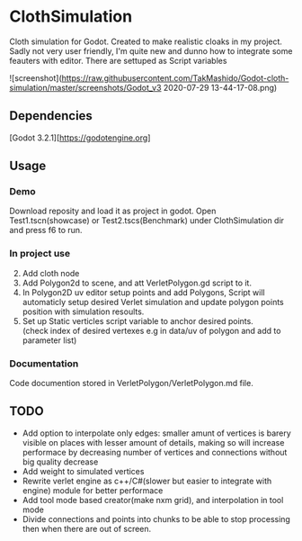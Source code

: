 # ClothSimulation

Cloth simulation for Godot. Created to make realistic cloaks in my project.
Sadly not very user friendly, I'm quite new and dunno how to integrate some feauters with editor. There are settuped as Script variables

![screenshot](https://raw.githubusercontent.com/TakMashido/Godot-cloth-simulation/master/screenshots/Godot_v3 2020-07-29 13-44-17-08.png)

## Dependencies

[Godot 3.2.1][https://godotengine.org]

## Usage

### Demo
Download reposity and load it as project in godot.
Open Test1.tscn(showcase) or Test2.tscs(Benchmark) under ClothSimulation dir and press f6 to run.

### In project use
2. Add cloth node
  1. Add Polygon2d to scene, and att VerletPolygon.gd script to it.
  2. In Polygon2D uv editor setup points and add Polygons, Script will automaticly setup desired Verlet simulation and update polygon points position with simulation resoults.
  3. Set up Static verticles script variable to anchor desired points.  
  (check index of desired vertexes e.g in data/uv of polygon and add to parameter list)

### Documentation

Code documention stored in VerletPolygon/VerletPolygon.md file.

## TODO
* Add option to interpolate only edges: smaller amunt of vertices is barery visible on places with lesser amount of details, making so will increase performace by decreasing number of vertices and connections without big quality decrease 
* Add weight to simulated vertices  
* Rewrite verlet engine as c++/C#(slower but easier to integrate with engine) module for better performace
* Add tool mode based creator(make nxm grid), and interpolation in tool mode
* Divide connections and points into chunks to be able to stop processing then when there are out of screen.